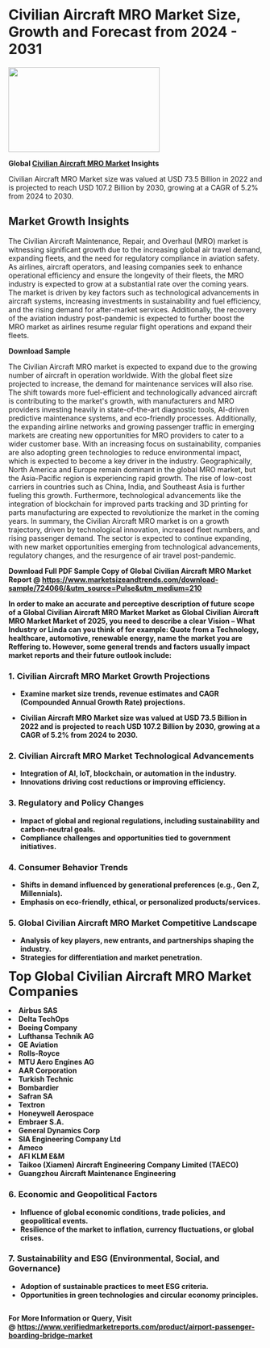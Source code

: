 <H1>Civilian Aircraft MRO Market Size, Growth and Forecast from 2024 - 2031</H1><img class="aligncenter size-medium wp-image-584254" src="https://thirdeyenews.in/wp-content/uploads/2024/09/Global-Market-Research-300x168.jpeg" alt="" width="300" height="168" /><p><strong>Global&nbsp;<a href="https://www.marketsizeandtrends.com/download-sample/724066/&amp;utm_source=Pulse&amp;utm_medium=210">Civilian Aircraft MRO Market</a> Insights</strong></p><p>Civilian Aircraft MRO Market size was valued at USD 73.5 Billion in 2022 and is projected to reach USD 107.2 Billion by 2030, growing at a CAGR of 5.2% from 2024 to 2030.</p><p><h2>Market Growth Insights</h2> <p>The Civilian Aircraft Maintenance, Repair, and Overhaul (MRO) market is witnessing significant growth due to the increasing global air travel demand, expanding fleets, and the need for regulatory compliance in aviation safety. As airlines, aircraft operators, and leasing companies seek to enhance operational efficiency and ensure the longevity of their fleets, the MRO industry is expected to grow at a substantial rate over the coming years. The market is driven by key factors such as technological advancements in aircraft systems, increasing investments in sustainability and fuel efficiency, and the rising demand for after-market services. Additionally, the recovery of the aviation industry post-pandemic is expected to further boost the MRO market as airlines resume regular flight operations and expand their fleets.</p> <p><strong>Download Sample</strong></p> <p>The Civilian Aircraft MRO market is expected to expand due to the growing number of aircraft in operation worldwide. With the global fleet size projected to increase, the demand for maintenance services will also rise. The shift towards more fuel-efficient and technologically advanced aircraft is contributing to the market's growth, with manufacturers and MRO providers investing heavily in state-of-the-art diagnostic tools, AI-driven predictive maintenance systems, and eco-friendly processes. Additionally, the expanding airline networks and growing passenger traffic in emerging markets are creating new opportunities for MRO providers to cater to a wider customer base. With an increasing focus on sustainability, companies are also adopting green technologies to reduce environmental impact, which is expected to become a key driver in the industry. Geographically, North America and Europe remain dominant in the global MRO market, but the Asia-Pacific region is experiencing rapid growth. The rise of low-cost carriers in countries such as China, India, and Southeast Asia is further fueling this growth. Furthermore, technological advancements like the integration of blockchain for improved parts tracking and 3D printing for parts manufacturing are expected to revolutionize the market in the coming years. In summary, the Civilian Aircraft MRO market is on a growth trajectory, driven by technological innovation, increased fleet numbers, and rising passenger demand. The sector is expected to continue expanding, with new market opportunities emerging from technological advancements, regulatory changes, and the resurgence of air travel post-pandemic.</p> <p><strong></p><p><span class=""><strong>Download Full PDF Sample Copy of Global Civilian Aircraft MRO Market Report</strong> @ <a href="https://www.marketsizeandtrends.com/download-sample/724066/&amp;utm_source=Pulse&amp;utm_medium=210" target="_blank">https://www.marketsizeandtrends.com/download-sample/724066/&amp;utm_source=Pulse&amp;utm_medium=210</a></span></p><p>In order to make an accurate and perceptive description of future scope of a Global&nbsp;Civilian Aircraft MRO Market Market as Global&nbsp;Civilian Aircraft MRO Market Market of 2025, you need to describe a clear Vision &ndash; What Industry or Linda can you think of for example: Quote from a Technology, healthcare, automotive, renewable energy, name the market you are Reffering to. However, some general trends and factors usually impact market reports and their future outlook include:</p><h3>1.&nbsp;<strong>Civilian Aircraft MRO Market Growth Projections</strong></h3><ul><li>Examine market size trends, revenue estimates and CAGR (Compounded Annual Growth Rate) projections.</li><li><p>Civilian Aircraft MRO Market size was valued at USD 73.5 Billion in 2022 and is projected to reach USD 107.2 Billion by 2030, growing at a CAGR of 5.2% from 2024 to 2030.</p></li></ul><h3>2.&nbsp;<strong>Civilian Aircraft MRO Market Technological Advancements</strong></h3><ul><li>Integration of AI, IoT, blockchain, or automation in the industry.</li><li>Innovations driving cost reductions or improving efficiency.</li></ul><h3>3.&nbsp;<strong>Regulatory and Policy Changes</strong></h3><ul><li>Impact of global and regional regulations, including sustainability and carbon-neutral goals.</li><li>Compliance challenges and opportunities tied to government initiatives.</li></ul><h3>4.&nbsp;<strong>Consumer Behavior Trends</strong></h3><ul><li>Shifts in demand influenced by generational preferences (e.g., Gen Z, Millennials).</li><li>Emphasis on eco-friendly, ethical, or personalized products/services.</li></ul><h3>5.&nbsp;<strong>Global Civilian Aircraft MRO Market Competitive Landscape</strong></h3><ul><li>Analysis of key players, new entrants, and partnerships shaping the industry.</li><li>Strategies for differentiation and market penetration.</li></ul><p data-pm-slice="1 1 []"><span style="color: inherit; font-family: inherit; font-size: 25px;">Top Global Civilian Aircraft MRO Market Companies</span></p><div class="" data-test-id=""><p><li>Airbus SAS</li><li> Delta TechOps</li><li> Boeing Company</li><li> Lufthansa Technik AG</li><li> GE Aviation</li><li> Rolls-Royce</li><li> MTU Aero Engines AG</li><li> AAR Corporation</li><li> Turkish Technic</li><li> Bombardier</li><li> Safran SA</li><li> Textron</li><li> Honeywell Aerospace</li><li> Embraer S.A.</li><li> General Dynamics Corp</li><li> SIA Engineering Company Ltd</li><li> Ameco</li><li> AFI KLM E&M</li><li> Taikoo (Xiamen) Aircraft Engineering Company Limited (TAECO)</li><li> Guangzhou Aircraft Maintenance Engineering</li></p></div><h3>6.&nbsp;<strong>Economic and Geopolitical Factors</strong></h3><ul><li>Influence of global economic conditions, trade policies, and geopolitical events.</li><li>Resilience of the market to inflation, currency fluctuations, or global crises.</li></ul><h3>7.&nbsp;<strong>Sustainability and ESG (Environmental, Social, and Governance)</strong></h3><ul><li>Adoption of sustainable practices to meet ESG criteria.</li><li>Opportunities in green technologies and circular economy principles.</li></ul><h2><strong style="font-size: 14px;">For More Information or Query, Visit @&nbsp;</strong><a style="background-color: #ffffff; font-size: 14px;" href="https://www.marketsizeandtrends.com/report/civilian-aircraft-mro-market/" target="_blank">https://www.verifiedmarketreports.com/product/airport-passenger-boarding-bridge-market</a></h2>
